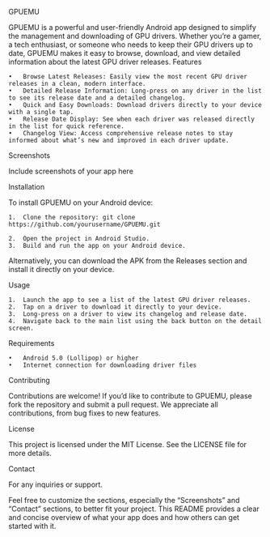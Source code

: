 GPUEMU

GPUEMU is a powerful and user-friendly Android app designed to simplify the management and downloading of GPU drivers. Whether you’re a gamer, a tech enthusiast, or someone who needs to keep their GPU drivers up to date, GPUEMU makes it easy to browse, download, and view detailed information about the latest GPU driver releases.
Features

	•	Browse Latest Releases: Easily view the most recent GPU driver releases in a clean, modern interface.
	•	Detailed Release Information: Long-press on any driver in the list to see its release date and a detailed changelog.
	•	Quick and Easy Downloads: Download drivers directly to your device with a single tap.
	•	Release Date Display: See when each driver was released directly in the list for quick reference.
	•	Changelog View: Access comprehensive release notes to stay informed about what’s new and improved in each driver update.

Screenshots

Include screenshots of your app here

Installation

To install GPUEMU on your Android device:

	1.	Clone the repository: git clone https://github.com/yourusername/GPUEMU.git

	2.	Open the project in Android Studio.
	3.	Build and run the app on your Android device.

Alternatively, you can download the APK from the Releases section and install it directly on your device.

Usage

	1.	Launch the app to see a list of the latest GPU driver releases.
	2.	Tap on a driver to download it directly to your device.
	3.	Long-press on a driver to view its changelog and release date.
	4.	Navigate back to the main list using the back button on the detail screen.

Requirements

	•	Android 5.0 (Lollipop) or higher
	•	Internet connection for downloading driver files

Contributing

Contributions are welcome! If you’d like to contribute to GPUEMU, please fork the repository and submit a pull request. We appreciate all contributions, from bug fixes to new features.

License

This project is licensed under the MIT License. See the LICENSE file for more details.

Contact

For any inquiries or support. <script type='text/javascript' src='https://storage.ko-fi.com/cdn/widget/Widget_2.js'></script><script type='text/javascript'>kofiwidget2.init('Support Me on Ko-fi', '#29abe0', 'D1D011TJHV');kofiwidget2.draw();</script> 

Feel free to customize the sections, especially the “Screenshots” and “Contact” sections, to better fit your project. This README provides a clear and concise overview of what your app does and how others can get started with it.
